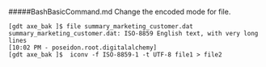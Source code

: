 #####BashBasicCommand.md
Change the encoded mode for file.
```
[gdt axe_bak ]$ file summary_marketing_customer.dat 
summary_marketing_customer.dat: ISO-8859 English text, with very long lines
[10:02 PM - poseidon.root.digitalalchemy]
[gdt axe_bak ]$  iconv -f ISO-8859-1 -t UTF-8 file1 > file2
```
